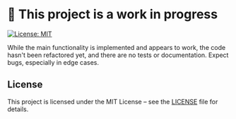 # 🚧 This project is a work in progress
[![License: MIT](https://img.shields.io/badge/License-MIT-yellow.svg)](https://opensource.org/licenses/MIT)

While the main functionality is implemented and appears to work, the code hasn't been refactored yet, and there are no tests or documentation.
Expect bugs, especially in edge cases.

## License

This project is licensed under the MIT License – see the [LICENSE](./LICENSE) file for details.
